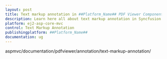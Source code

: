 ```yaml
---
layout: post
title: Text markup annotation in ##Platform_Name## PDF Viewer Component | Syncfusion
description: Learn here all about text markup annotation in Syncfusion ##Platform_Name## PDF Viewer component, it's elements and more.
platform: ej2-asp-core-mvc
control: Text Markup Annotation
publishingplatform: ##Platform_Name##
documentation: ug
---
```


aspmvc/documentation/pdfviewer/annotation/text-markup-annotation/